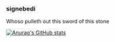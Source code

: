 ### signebedi
Whoso pulleth out this sword of this stone

[![Anurag's GitHub stats](https://github-readme-stats.vercel.app/api?username=signebedi)](https://github.com/anuraghazra/github-readme-stats)

<!--
**signebedi/signebedi** is a ✨ _special_ ✨ repository because its `README.md` (this file) appears on your GitHub profile.

Here are some ideas to get you started:

- 🔭 I’m currently working on ...
- 🌱 I’m currently learning ...
- 👯 I’m looking to collaborate on ...
- 🤔 I’m looking for help with ...
- 💬 Ask me about ...
- 📫 How to reach me: ...
- 😄 Pronouns: ...
- ⚡ Fun fact: ...
-->
